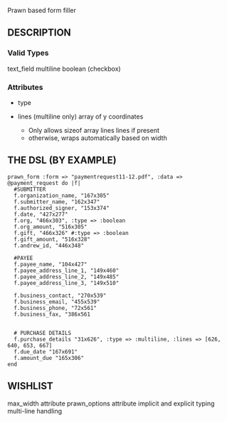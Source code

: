 Prawn based form filler

## DESCRIPTION

### Valid Types
text_field
multiline
boolean (checkbox)

### Attributes
- type

- lines (multiline only) array of y coordinates 
  - Only allows sizeof array lines lines if present
  - otherwise, wraps automatically based on width


## THE DSL (BY EXAMPLE)
```
prawn_form :form => "paymentrequest11-12.pdf", :data => @payment_request do |f|
  #SUBMITTER
  f.organization_name, "167x305"
  f.submitter_name, "162x347"
  f.authorized_signer, "153x374"
  f.date, "427x277"
  f.org, "466x303", :type => :boolean
  f.org_amount, "516x305"
  f.gift, "466x326" #:type => :boolean
  f.gift_amount, "516x328"
  f.andrew_id, "446x348"

  #PAYEE
  f.payee_name, "104x427"
  f.payee_address_line_1, "149x460"
  f.payee_address_line_2, "149x485"
  f.payee_address_line_3, "149x510"

  f.business_contact, "270x539"
  f.business_email, "455x539"
  f.business_phone, "72x561"
  f.business_fax, "386x561


  # PURCHASE DETAILS
  f.purchase_details "31x626", :type => :multiline, :lines => [626, 640, 653, 667]
  f.due_date "167x691"
  f.amount_due "165x306"
end

```

## WISHLIST
max_width attribute
prawn_options attribute
implicit and explicit typing
multi-line handling
